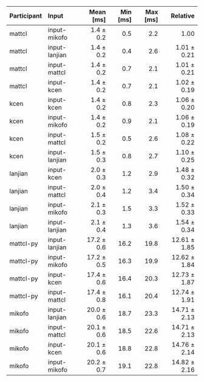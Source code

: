 | Participant | Input | Mean [ms] | Min [ms] | Max [ms] | Relative |
|:---|:---|---:|---:|---:|---:|
| mattcl | input-mikofo | 1.4 ± 0.2 | 0.5 | 2.2 | 1.00 |
| mattcl | input-lanjian | 1.4 ± 0.2 | 0.4 | 2.6 | 1.01 ± 0.21 |
| mattcl | input-mattcl | 1.4 ± 0.2 | 0.7 | 2.1 | 1.01 ± 0.21 |
| mattcl | input-kcen | 1.4 ± 0.2 | 0.7 | 2.1 | 1.02 ± 0.19 |
| kcen | input-kcen | 1.4 ± 0.2 | 0.8 | 2.3 | 1.06 ± 0.20 |
| kcen | input-mikofo | 1.4 ± 0.2 | 0.9 | 2.1 | 1.06 ± 0.19 |
| kcen | input-mattcl | 1.5 ± 0.2 | 0.5 | 2.6 | 1.08 ± 0.22 |
| kcen | input-lanjian | 1.5 ± 0.3 | 0.8 | 2.7 | 1.10 ± 0.25 |
| lanjian | input-kcen | 2.0 ± 0.3 | 1.2 | 2.9 | 1.48 ± 0.32 |
| lanjian | input-mattcl | 2.0 ± 0.4 | 1.2 | 3.4 | 1.50 ± 0.34 |
| lanjian | input-mikofo | 2.1 ± 0.3 | 1.5 | 3.3 | 1.52 ± 0.33 |
| lanjian | input-lanjian | 2.1 ± 0.4 | 1.3 | 3.6 | 1.54 ± 0.34 |
| mattcl-py | input-lanjian | 17.2 ± 0.6 | 16.2 | 19.8 | 12.61 ± 1.85 |
| mattcl-py | input-mikofo | 17.2 ± 0.5 | 16.3 | 19.9 | 12.62 ± 1.84 |
| mattcl-py | input-kcen | 17.4 ± 0.6 | 16.4 | 20.3 | 12.73 ± 1.87 |
| mattcl-py | input-mattcl | 17.4 ± 0.8 | 16.1 | 20.4 | 12.74 ± 1.91 |
| mikofo | input-lanjian | 20.0 ± 0.6 | 18.7 | 23.3 | 14.71 ± 2.13 |
| mikofo | input-mattcl | 20.1 ± 0.6 | 18.5 | 22.6 | 14.71 ± 2.13 |
| mikofo | input-kcen | 20.1 ± 0.6 | 18.8 | 22.8 | 14.76 ± 2.14 |
| mikofo | input-mikofo | 20.2 ± 0.7 | 19.1 | 22.8 | 14.82 ± 2.16 |

